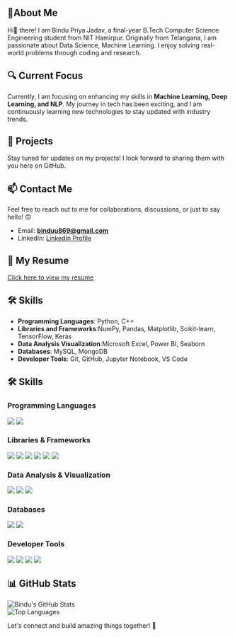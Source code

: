 

## 💫About Me  
Hi👋 there! I am Bindu Priya Jadav, a final-year B.Tech Computer Science Engineering student from NIT Hamirpur. Originally from Telangana, I am passionate about Data Science, Machine Learning. I enjoy solving real-world problems through coding and research.  

## 🔍 Current Focus  
Currently, I am focusing on enhancing my skills in **Machine Learning, Deep Learning, and NLP**. My journey in tech has been exciting, and I am continuously learning new technologies to stay updated with industry trends.  

## 🚀 Projects  
Stay tuned for updates on my projects! I look forward to sharing them with you here on GitHub. 
  

## 📫 Contact Me  
Feel free to reach out to me for collaborations, discussions, or just to say hello! 🙃  
- Email: **binduu869@gmail.com**  
- LinkedIn: [LinkedIn Profile](https://www.linkedin.com/in/jadav-bindu-priya-277a0934b?utm_source=share&utm_campaign=share_via&utm_content=profile&utm_medium=android_app)  
 

## 📄 My Resume  
[Click here to view my resume](https://your-resume-link.com)  

## 🛠️ Skills  
- **Programming Languages**: Python, C++
- **Libraries and Frameworks**:NumPy, Pandas, Matplotlib, Scikit-learn, TensorFlow, Keras
- **Data Analysis Visualization**:Microsoft Excel, Power BI, Seaborn 
- **Databases**: MySQL, MongoDB  
- **Developer Tools**: Git, GitHub, Jupyter Notebook, VS Code
## 🛠️ Skills  

### **Programming Languages**  
<p>
  <img src="https://img.shields.io/badge/Python-3776AB?style=for-the-badge&logo=python&logoColor=white" />
  <img src="https://img.shields.io/badge/C++-00599C?style=for-the-badge&logo=c%2B%2B&logoColor=white" />
</p>

### **Libraries & Frameworks**  
<p>
  <img src="https://img.shields.io/badge/NumPy-013243?style=for-the-badge&logo=numpy&logoColor=white" />
  <img src="https://img.shields.io/badge/Pandas-150458?style=for-the-badge&logo=pandas&logoColor=white" />
  <img src="https://img.shields.io/badge/Matplotlib-11557C?style=for-the-badge&logo=matplotlib&logoColor=white" />
  <img src="https://img.shields.io/badge/Scikit--learn-F7931E?style=for-the-badge&logo=scikitlearn&logoColor=white" />
  <img src="https://img.shields.io/badge/TensorFlow-FF6F00?style=for-the-badge&logo=tensorflow&logoColor=white" />
  <img src="https://img.shields.io/badge/Keras-D00000?style=for-the-badge&logo=keras&logoColor=white" />
</p>

### **Data Analysis & Visualization**  
<p>
  <img src="https://img.shields.io/badge/Microsoft_Excel-217346?style=for-the-badge&logo=microsoft-excel&logoColor=white" />
  <img src="https://img.shields.io/badge/Power_BI-F2C811?style=for-the-badge&logo=power-bi&logoColor=black" />
  <img src="https://img.shields.io/badge/Seaborn-4B8BBE?style=for-the-badge&logo=python&logoColor=white" />
</p>

### **Databases**  
<p>
  <img src="https://img.shields.io/badge/MySQL-4479A1?style=for-the-badge&logo=mysql&logoColor=white" />
  <img src="https://img.shields.io/badge/MongoDB-4EA94B?style=for-the-badge&logo=mongodb&logoColor=white" />
</p>

### **Developer Tools**  
<p>
  <img src="https://img.shields.io/badge/Git-F05032?style=for-the-badge&logo=git&logoColor=white" />
  <img src="https://img.shields.io/badge/GitHub-181717?style=for-the-badge&logo=github&logoColor=white" />
  <img src="https://img.shields.io/badge/Jupyter_Notebook-F37626?style=for-the-badge&logo=jupyter&logoColor=white" />
  <img src="https://img.shields.io/badge/VS_Code-007ACC?style=for-the-badge&logo=visual%20studio%20code&logoColor=white" />
</p> 

## 📊 GitHub Stats  
![Bindu's GitHub Stats](https://github-readme-stats.vercel.app/api?username=jadavbindupriya&show_icons=true&theme=radical)  
![Top Languages](https://github-readme-stats.vercel.app/api/top-langs/?username=jadavbindupriya&layout=compact)   

Let's connect and build amazing things together! 🚀  

<!--
**jadavbindupriya/jadavbindupriya** is a ✨ _special_ ✨ repository because its `README.md` (this file) appears on your GitHub profile.
